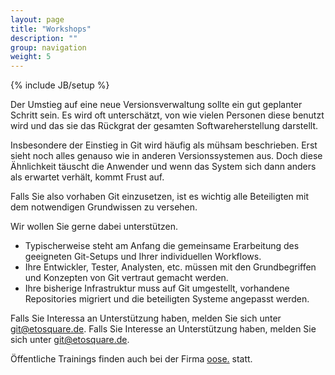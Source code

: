 ```yaml
---
layout: page
title: "Workshops"
description: ""
group: navigation
weight: 5
---
```

{% include JB/setup %}

Der Umstieg auf eine neue Versionsverwaltung sollte ein gut geplanter Schritt sein.
Es wird oft unterschätzt, von wie vielen Personen diese benutzt wird und das sie das 
Rückgrat der gesamten Softwareherstellung darstellt.

Insbesondere der Einstieg in Git wird häufig als mühsam beschrieben.
Erst sieht noch alles genauso wie in anderen Versionssystemen aus. 
Doch diese Ähnlichkeit täuscht die Anwender und wenn das System sich dann anders als 
erwartet verhält, kommt Frust auf. 

Falls Sie also vorhaben Git einzusetzen, ist es wichtig alle Beteiligten mit dem notwendigen 
Grundwissen zu versehen. 

Wir wollen Sie gerne dabei unterstützen. 
* Typischerweise steht am Anfang die gemeinsame Erarbeitung des geeigneten Git-Setups und Ihrer individuellen Workflows.
* Ihre Entwickler, Tester, Analysten, etc. müssen mit den Grundbegriffen und Konzepten von Git vertraut gemacht werden.
* Ihre bisherige Infrastruktur muss auf Git umgestellt, vorhandene Repositories migriert und die beteiligten Systeme angepasst werden.

Falls Sie Interessa an Unterstützung haben, melden Sie sich unter [git@etosquare.de](mailto:git@etosquare.de).
Falls Sie Interesse an Unterstützung haben, melden Sie sich unter [git@etosquare.de](mailto:git@etosquare.de).

Öffentliche Trainings finden auch bei der Firma [oose.](http://www.oose.de/training/git-ganz-einfach/) statt.
